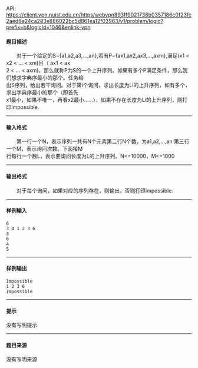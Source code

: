 API: https://client.vpn.nuist.edu.cn/https/webvpn893ff9021738b0357186c0f23fc2aed6e24ca283e886022bc5d861ea12f03963/v1/problem/logic?prefix=b&logicId=1046&enlink-vpn

#### 题目描述

　　对于一个给定的S={a1,a2,a3,…,an},若有P={ax1,ax2,ax3,…,axm},满足(x1 < x2 < … < xm)且（ ax1 < ax  
2 < … < axm)。那么就称P为S的一个上升序列。如果有多个P满足条件，那么我们想求字典序最小的那个。任务给  
出S序列，给出若干询问。对于第i个询问，求出长度为Li的上升序列，如有多个，求出字典序最小的那个（即首先  
x1最小，如果不唯一，再看x2最小……），如果不存在长度为Li的上升序列，则打印Impossible.

---

#### 输入格式

　　第一行一个N，表示序列一共有N个元素第二行N个数，为a1,a2,…,an 第三行一个M，表示询问次数。下面接M  
行每行一个数L，表示要询问长度为L的上升序列。N<=10000，M<=1000

---

#### 输出格式

　　对于每个询问，如果对应的序列存在，则输出，否则打印Impossible.

---

#### 样例输入
```
6
3 4 1 2 3 6
3
6
4
5
```

---

#### 样例输出
```
Impossible
1 2 3 6
Impossible
```

---

#### 提示

没有写明提示

---

#### 题目来源

没有写明来源